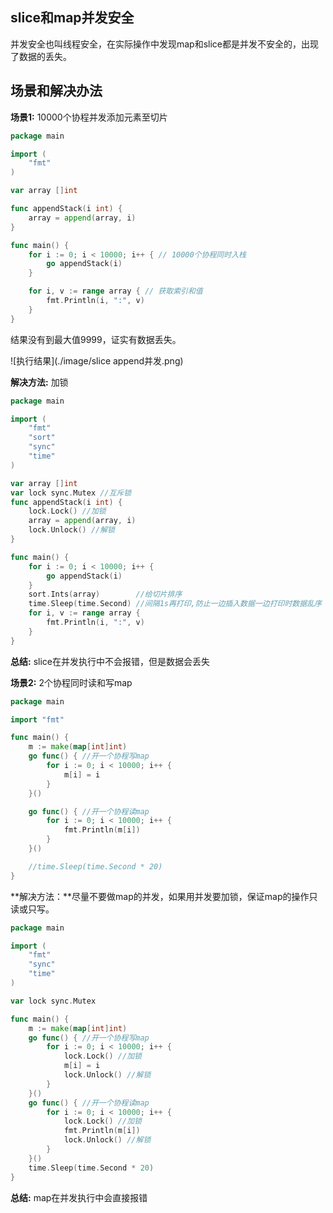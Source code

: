 ## slice和map并发安全

并发安全也叫线程安全，在实际操作中发现map和slice都是并发不安全的，出现了数据的丢失。

## 场景和解决办法

**场景1:** 10000个协程并发添加元素至切片

```go
package main

import (
	"fmt"
)

var array []int

func appendStack(i int) {
	array = append(array, i)
}

func main() {
	for i := 0; i < 10000; i++ { // 10000个协程同时入栈
		go appendStack(i)
	}

	for i, v := range array { // 获取索引和值
		fmt.Println(i, ":", v)
	}
}
```

结果没有到最大值9999，证实有数据丢失。

![执行结果](./image/slice append并发.png)



**解决方法:** 加锁

```go
package main

import (
	"fmt"
	"sort"
	"sync"
	"time"
)

var array []int
var lock sync.Mutex //互斥锁
func appendStack(i int) {
	lock.Lock() //加锁
	array = append(array, i)
	lock.Unlock() //解锁
}

func main() {
	for i := 0; i < 10000; i++ {
		go appendStack(i)
	}
	sort.Ints(array)        //给切片排序
	time.Sleep(time.Second) //间隔1s再打印,防止一边插入数据一边打印时数据乱序
	for i, v := range array {
		fmt.Println(i, ":", v)
	}
}
```

**总结:** slice在并发执行中不会报错，但是数据会丢失



**场景2:** 2个协程同时读和写map

```go
package main

import "fmt"

func main() {
	m := make(map[int]int)
	go func() { //开一个协程写map
		for i := 0; i < 10000; i++ {
			m[i] = i
		}
	}()

	go func() { //开一个协程读map
		for i := 0; i < 10000; i++ {
			fmt.Println(m[i])
		}
	}()

	//time.Sleep(time.Second * 20)
}
```

**解决方法：**尽量不要做map的并发，如果用并发要加锁，保证map的操作只读或只写。

```go
package main

import (
	"fmt"
	"sync"
	"time"
)

var lock sync.Mutex

func main() {
	m := make(map[int]int)
	go func() { //开一个协程写map
		for i := 0; i < 10000; i++ {
			lock.Lock() //加锁
			m[i] = i
			lock.Unlock() //解锁
		}
	}()
	go func() { //开一个协程读map
		for i := 0; i < 10000; i++ {
			lock.Lock() //加锁
			fmt.Println(m[i])
			lock.Unlock() //解锁
		}
	}()
	time.Sleep(time.Second * 20)
}
```

**总结:** map在并发执行中会直接报错